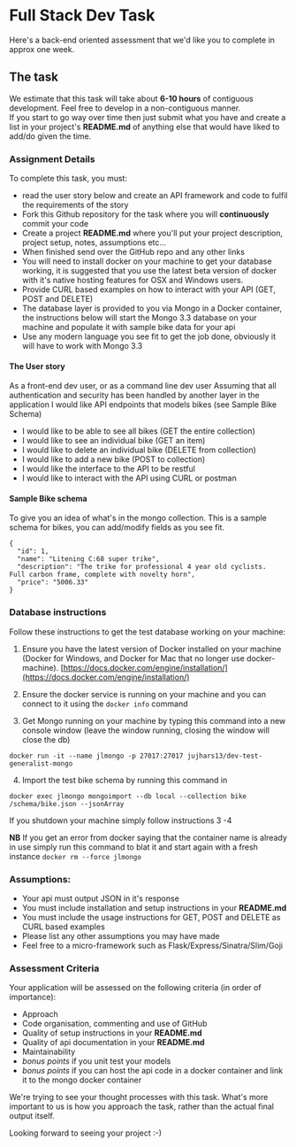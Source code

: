 # Full Stack Dev Task

Here's a back-end oriented assessment that we'd like you to complete in approx one week.

## The task
We estimate that this task will take about **6-10 hours** of contiguous development.  Feel free to develop in a non-contiguous manner.  
If you start to go way over time then just submit what you have and create a list in your project's **README.md** of anything else that would have liked to add/do given the time.


### Assignment Details
To complete this task, you must:

- read the user story below and create an API framework and code to fulfil the requirements of the story
- Fork this Github repository for the task where you will **continuously** commit your code
- Create a project **README.md** where you'll put your project description, project setup, notes, assumptions etc...
- When finished send over the GitHub repo and any other links
- You will need to install docker on your machine to get your database working, it is suggested that you use the latest beta version of docker with it's native hosting features for OSX and Windows users.
- Provide CURL based examples on how to interact with your API (GET, POST and DELETE)
- The database layer is provided to you via Mongo in a Docker container, the instructions below will start the Mongo 3.3 database on your machine and populate it with sample bike data for your api
- Use any modern language you see fit to get the job done, obviously it will have to work with Mongo 3.3

#### The User story
As a front-end dev user, or as a command line dev user
Assuming that all authentication and security has been handled by another layer in the application
I would like API endpoints that models bikes (see Sample Bike Schema)
- I would like to be able to see all bikes (GET the entire collection)
- I would like to see an individual bike (GET an item)
- I would like to delete an individual bike (DELETE from collection)
- I would like to add a new bike (POST to collection)
- I would like the interface to the API to be restful
- I would like to interact with the API using CURL or postman

#### Sample Bike schema
To give you an idea of what's in the mongo collection.  This is a sample schema for bikes, you can add/modify fields as you see fit.

```
{
  "id": 1,
  "name": "Litening C:68 super trike",
  "description": "The trike for professional 4 year old cyclists.  Full carbon frame, complete with novelty horn",
  "price": "5006.33"
}
```

### Database instructions

Follow these instructions to get the test database working on your machine:

1. Ensure you have the latest version of Docker installed on your machine (Docker for Windows, and Docker for Mac that no longer use docker-machine).  [https://docs.docker.com/engine/installation/](https://docs.docker.com/engine/installation/)

2. Ensure the docker service is running on your machine and you can connect to it using the `docker info` command

3. Get Mongo running on your machine by typing this command into a new console window (leave the window running, closing the window will close the db)
```
docker run -it --name jlmongo -p 27017:27017 jujhars13/dev-test-generalist-mongo
```

4. Import the test bike schema by running this command in
```
docker exec jlmongo mongoimport --db local --collection bike /schema/bike.json --jsonArray
```

If you shutdown your machine simply follow instructions 3 -4

**NB** If you get an error from docker saying that the container name is already in use simply run this command to blat it and start again with a fresh instance `docker rm --force jlmongo`


### Assumptions:
- Your api must output JSON in it's response
- You must include installation and setup instructions in your **README.md**
- You must include the usage instructions for GET, POST and DELETE as CURL based examples
- Please list any other assumptions you may have made
- Feel free to a micro-framework such as Flask/Express/Sinatra/Slim/Goji

### Assessment Criteria
Your application will be assessed on the following criteria (in order of importance):

- Approach
- Code organisation, commenting and use of GitHub
- Quality of setup instructions in your **README.md**
- Quality of api documentation in your **README.md**
- Maintainability
- *bonus points* if you unit test your models
- *bonus points* if you can host the api code in a docker container and link it to the mongo docker container

We're trying to see your thought processes with this task. What's more important to us is how you approach the task, rather than the actual final output itself.

Looking forward to seeing your project :-)
